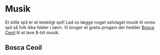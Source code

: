 # Musik
Et stille spil er et kedeligt spil! Lad os lægge noget selvlaget musik til vores spil så folk ikke falder i søvn. 
Vi bruger et gratis progam der hedder [Bosca Ceoil](https://boscaceoil.net/) til at lave 8-bit musik. 

## Bosca Ceoil
